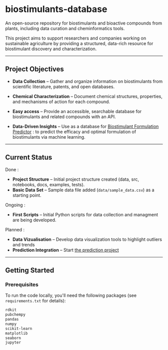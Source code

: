 # biostimulants-database
An open-source repository for biostimulants and bioactive compounds from plants, including data curation and cheminformatics tools.

This project aims to support researchers and companies working on sustainable agriculture by providing a structured, data-rich resource for biostimulant discovery and characterization.  

---

## Project Objectives  

- **Data Collection** – Gather and organize information on biostimulants from scientific literature, patents, and open databases.  
- **Chemical Characterization** – Document chemical structures, properties, and mechanisms of action for each compound.
- **Easy access** – Provide an accessible, searchable database for biostimulants and related compounds with an API.

- **Data-Driven Insights** – Use as a database for [Biostimulant Formulation Predictor](https://github.com/victorcarre6/biostimulant-formulation-predictor) : to predict the efficacy and optimal formulation of biostimulants via machine learning.


---

## Current Status  

Done :
- **Project Structure** – Initial project structure created (data, src, notebooks, docs, examples, tests).  
- **Basic Data Set** – Sample data file added (`data/sample_data.csv`) as a starting point.  

Ongoing :
- **First Scripts** – Initial Python scripts for data collection and managment are being developed. 

Planned :
- **Data Vizualisation** – Develop data visualization tools to highlight outliers and trends
- **Prediction Integration** – Start [the prediction project](https://github.com/victorcarre6/biostimulant-formulation-predictor)  

---

## Getting Started  

### Prerequisites  

To run the code locally, you'll need the following packages (see `requirements.txt` for details):  
```bash
rdkit  
pubchempy  
pandas  
numpy  
scikit-learn  
matplotlib  
seaborn  
jupyter  
